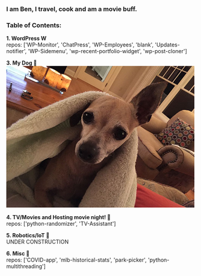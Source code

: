### I am Ben, I travel, cook and am a movie buff.

### Table of Contents:
**1. WordPress W**<br />
    repos: ['WP-Monitor', 'ChatPress', 'WP-Employees', 'blank', 'Updates-notifier', 'WP-Sidemenu', 'wp-recent-portfolio-widget', 'wp-post-cloner']<br />
    
**3. My Dog 🐶**<br />
![dog pic](/IMG_0197.JPG)<br />

**4. TV/Movies and Hosting movie night! 🎥**<br />
    repos: ['python-randomizer', 'TV-Assistant']

**5. Robotics/IoT 🤖**<br />
    UNDER CONSTRUCTION

**6. Misc 💾**<br />
    repos: ['COVID-app', 'mlb-historical-stats', 'park-picker', 'python-multithreading']
